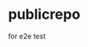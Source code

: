 # publicrepo
for e2e test






















































































































































































































































































































































































































































































































































































































































































































































































































































































































































































































































































































































































































































































































































































































































































































































































































































































































